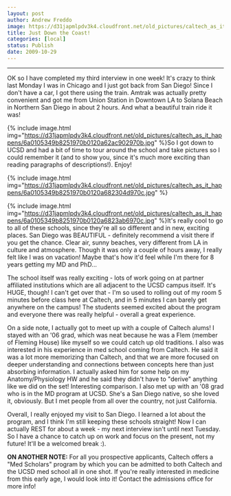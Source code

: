 ```yaml
---
layout: post
author: Andrew Freddo
image: https://d31japmlpdv3k4.cloudfront.net/old_pictures/caltech_as_it_happens/6a0105349b8251970b0120a62ab94a970b.jpg
title: Just Down the Coast!
categories: [local]
status: Publish
date: 2009-10-29
---
```


****
OK so I have completed my third interview in one week! It's crazy to think last Monday I was in Chicago and I just got back from San Diego! Since I don't have a car, I got there using the train. Amtrak was actually pretty convenient and got me from Union Station in Downtown LA to Solana Beach in Northern San Diego in about 2 hours. And what a beautiful train ride it was!


{% include image.html img="https://d31japmlpdv3k4.cloudfront.net/old_pictures/caltech_as_it_happens/6a0105349b8251970b0120a62ac902970b.jpg" %}So I got down to UCSD and had a bit of time to tour around the school and take pictures so I could remember it (and to show you, since it's much more exciting than reading paragraphs of descriptions!). Enjoy!

{% include image.html img="https://d31japmlpdv3k4.cloudfront.net/old_pictures/caltech_as_it_happens/6a0105349b8251970b0120a682304d970c.jpg" %}

{% include image.html img="https://d31japmlpdv3k4.cloudfront.net/old_pictures/caltech_as_it_happens/6a0105349b8251970b0120a6823ab6970c.jpg" %}It's really cool to go to all of these schools, since they're all so different and in new, exciting places. San Diego was BEAUTIFUL - definitely recommend a visit there if you get the chance. Clear air, sunny beaches, very different from LA in culture and atmosphere. Though it was only a couple of hours away, I really felt like I was on vacation! Maybe that's how it'd feel while I'm there for 8 years getting my MD and PhD...

The school itself was really exciting - lots of work going on at partner affiliated institutions which are all adjacent to the UCSD campus itself. It's HUGE, though! I can't get over that - I'm so used to rolling out of my room 5 minutes before class here at Caltech, and in 5 minutes I can barely get anywhere on the campus! The students seemed excited about the program and everyone there was really helpful - overall a great experience.

On a side note, I actually got to meet up with a couple of Caltech alums! I stayed with an '06 grad, which was neat because he was a Flem (member of Fleming House) like myself so we could catch up old traditions. I also was interested in his experience in med school coming from Caltech. He said it was a lot more memorizing than Caltech, and that we are more focused on deeper understanding and connections between concepts here than just absorbing information. I actually asked him for some help on my Anatomy/Physiology HW and he said they didn't have to "derive" anything like we did on the set! Interesting comparison. I also met up with an '08 grad who is in the MD program at UCSD. She's a San Diego native, so she loved it, obviously. But I met people from all over the country, not just California.

Overall, I really enjoyed my visit to San Diego. I learned a lot about the program, and I think I'm still keeping these schools straight! Now I can actually REST for about a week - my next interview isn't until next Tuesday. So I have a chance to catch up on work and focus on the present, not my future! It'll be a welcomed break :).

**ON ANOTHER NOTE:** For all you prospective applicants, Caltech offers a "Med Scholars" program by which you can be admitted to both Caltech and the UCSD med school all in one shot. If you're really interested in medicine from this early age, I would look into it! Contact the admissions office for more info!
